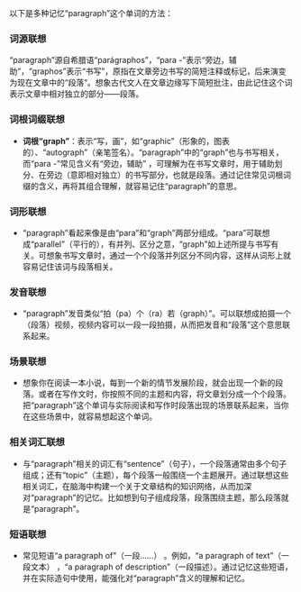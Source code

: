 以下是多种记忆“paragraph”这个单词的方法：

### 词源联想
“paragraph”源自希腊语“parágraphos”，“para -”表示“旁边，辅助”，“graphos”表示“书写”，原指在文章旁边书写的简短注释或标记，后来演变为现在文章中的“段落”。想象古代文人在文章边缘写下简短批注，由此记住这个词表示文章中相对独立的部分——段落。

### 词根词缀联想
 - **词根“graph”**：表示“写，画”，如“graphic”（形象的，图表的）、“autograph”（亲笔签名）。“paragraph”中的“graph”也与书写相关，而“para -”常见含义有“旁边，辅助” ，可理解为在书写文章时，用于辅助划分、在旁边（意即相对独立）的书写部分，也就是段落。通过记住常见词根词缀的含义，再将其组合理解，就容易记住“paragraph”的意思。

### 词形联想
 - “paragraph”看起来像是由“para”和“graph”两部分组成。“para”可联想成“parallel”（平行的），有并列、区分之意，“graph”如上述所提与书写有关。可想象书写文章时，通过一个个段落并列区分不同内容，这样从词形上就容易记住该词与段落相关。

### 发音联想
 - “paragraph”发音类似“拍（pa）个（ra）若（graph）”。可以联想成拍摄一个（段落）视频，视频内容可以一段一段拍摄，从而把发音和“段落”这个意思联系起来。

### 场景联想
 - 想象你在阅读一本小说，每到一个新的情节发展阶段，就会出现一个新的段落。或者在写作文时，你按照不同的主题和内容，将文章划分成一个个段落。把“paragraph”这个单词与实际阅读和写作时段落出现的场景联系起来，当你在这些场景中，就容易想起这个单词。

### 相关词汇联想
 - 与“paragraph”相关的词汇有“sentence”（句子），一个段落通常由多个句子组成；还有“topic”（主题），每个段落一般围绕一个主题展开。通过联想这些相关词汇，在脑海中构建一个关于文章结构的知识网络，从而加深对“paragraph”的记忆。比如想到句子组成段落，段落围绕主题，那么段落就是“paragraph”。

### 短语联想
 - 常见短语“a paragraph of”（一段……） 。例如，“a paragraph of text”（一段文本） ，“a paragraph of description”（一段描述）。通过记忆这些短语，并在实际造句中使用，能强化对“paragraph”含义的理解和记忆。 